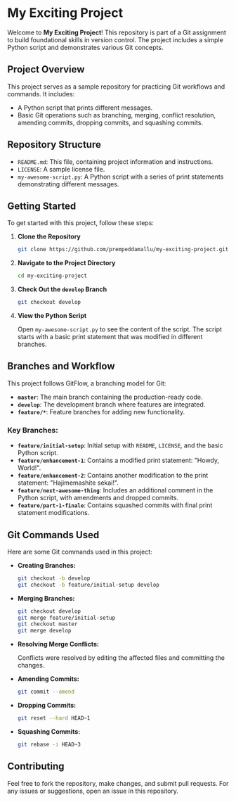 # My Exciting Project

Welcome to **My Exciting Project**! This repository is part of a Git assignment to build foundational skills in version control. The project includes a simple Python script and demonstrates various Git concepts.

## Project Overview

This project serves as a sample repository for practicing Git workflows and commands. It includes:

- A Python script that prints different messages.
- Basic Git operations such as branching, merging, conflict resolution, amending commits, dropping commits, and squashing commits.

## Repository Structure

- `README.md`: This file, containing project information and instructions.
- `LICENSE`: A sample license file.
- `my-awesome-script.py`: A Python script with a series of print statements demonstrating different messages.

## Getting Started

To get started with this project, follow these steps:

1. **Clone the Repository**

    ```bash
    git clone https://github.com/prempeddamallu/my-exciting-project.git
    ```

2. **Navigate to the Project Directory**

    ```bash
    cd my-exciting-project
    ```

3. **Check Out the `develop` Branch**

    ```bash
    git checkout develop
    ```

4. **View the Python Script**

    Open `my-awesome-script.py` to see the content of the script. The script starts with a basic print statement that was modified in different branches.

## Branches and Workflow

This project follows GitFlow, a branching model for Git:

- **`master`**: The main branch containing the production-ready code.
- **`develop`**: The development branch where features are integrated.
- **`feature/*`**: Feature branches for adding new functionality.

### Key Branches:

- **`feature/initial-setup`**: Initial setup with `README`, `LICENSE`, and the basic Python script.
- **`feature/enhancement-1`**: Contains a modified print statement: "Howdy, World!".
- **`feature/enhancement-2`**: Contains another modification to the print statement: "Hajimemashite sekai!".
- **`feature/next-awesome-thing`**: Includes an additional comment in the Python script, with amendments and dropped commits.
- **`feature/part-1-finale`**: Contains squashed commits with final print statement modifications.

## Git Commands Used

Here are some Git commands used in this project:

- **Creating Branches:**

    ```bash
    git checkout -b develop
    git checkout -b feature/initial-setup develop
    ```

- **Merging Branches:**

    ```bash
    git checkout develop
    git merge feature/initial-setup
    git checkout master
    git merge develop
    ```

- **Resolving Merge Conflicts:**

    Conflicts were resolved by editing the affected files and committing the changes.

- **Amending Commits:**

    ```bash
    git commit --amend
    ```

- **Dropping Commits:**

    ```bash
    git reset --hard HEAD~1
    ```

- **Squashing Commits:**

    ```bash
    git rebase -i HEAD~3
    ```


## Contributing

Feel free to fork the repository, make changes, and submit pull requests. For any issues or suggestions, open an issue in this repository.
